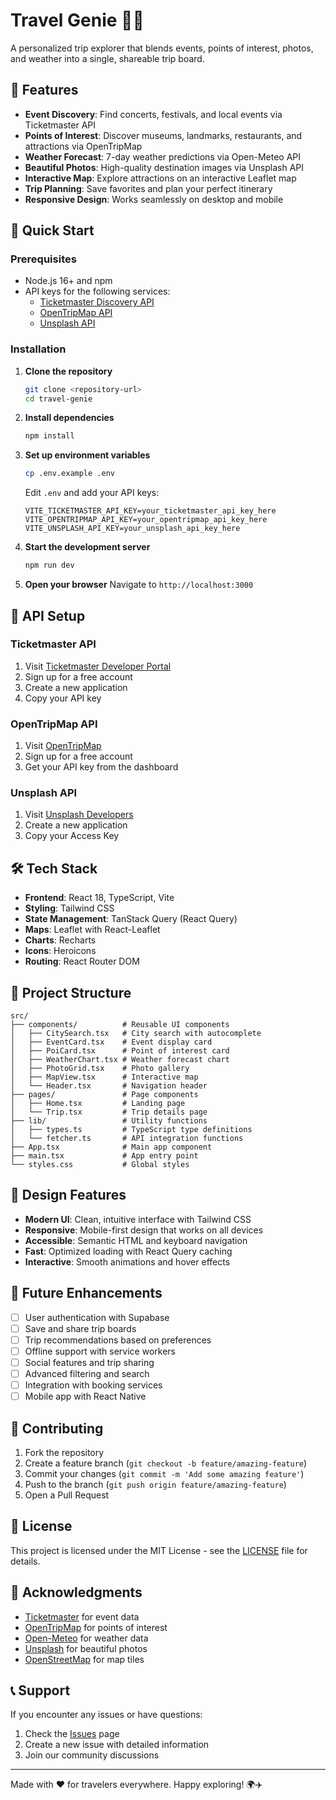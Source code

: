 # Travel Genie 🧞‍♂️

A personalized trip explorer that blends events, points of interest, photos, and weather into a single, shareable trip board.

## 🌟 Features

- **Event Discovery**: Find concerts, festivals, and local events via Ticketmaster API
- **Points of Interest**: Discover museums, landmarks, restaurants, and attractions via OpenTripMap
- **Weather Forecast**: 7-day weather predictions via Open-Meteo API
- **Beautiful Photos**: High-quality destination images via Unsplash API
- **Interactive Map**: Explore attractions on an interactive Leaflet map
- **Trip Planning**: Save favorites and plan your perfect itinerary
- **Responsive Design**: Works seamlessly on desktop and mobile

## 🚀 Quick Start

### Prerequisites

- Node.js 16+ and npm
- API keys for the following services:
  - [Ticketmaster Discovery API](https://developer.ticketmaster.com/)
  - [OpenTripMap API](https://opentripmap.io/product)
  - [Unsplash API](https://unsplash.com/developers)

### Installation

1. **Clone the repository**
   ```bash
   git clone <repository-url>
   cd travel-genie
   ```

2. **Install dependencies**
   ```bash
   npm install
   ```

3. **Set up environment variables**
   ```bash
   cp .env.example .env
   ```
   
   Edit `.env` and add your API keys:
   ```env
   VITE_TICKETMASTER_API_KEY=your_ticketmaster_api_key_here
   VITE_OPENTRIPMAP_API_KEY=your_opentripmap_api_key_here
   VITE_UNSPLASH_API_KEY=your_unsplash_api_key_here
   ```

4. **Start the development server**
   ```bash
   npm run dev
   ```

5. **Open your browser**
   Navigate to `http://localhost:3000`

## 🔧 API Setup

### Ticketmaster API
1. Visit [Ticketmaster Developer Portal](https://developer.ticketmaster.com/)
2. Sign up for a free account
3. Create a new application
4. Copy your API key

### OpenTripMap API
1. Visit [OpenTripMap](https://opentripmap.io/product)
2. Sign up for a free account
3. Get your API key from the dashboard

### Unsplash API
1. Visit [Unsplash Developers](https://unsplash.com/developers)
2. Create a new application
3. Copy your Access Key

## 🛠️ Tech Stack

- **Frontend**: React 18, TypeScript, Vite
- **Styling**: Tailwind CSS
- **State Management**: TanStack Query (React Query)
- **Maps**: Leaflet with React-Leaflet
- **Charts**: Recharts
- **Icons**: Heroicons
- **Routing**: React Router DOM

## 📁 Project Structure

```
src/
├── components/          # Reusable UI components
│   ├── CitySearch.tsx   # City search with autocomplete
│   ├── EventCard.tsx    # Event display card
│   ├── PoiCard.tsx      # Point of interest card
│   ├── WeatherChart.tsx # Weather forecast chart
│   ├── PhotoGrid.tsx    # Photo gallery
│   ├── MapView.tsx      # Interactive map
│   └── Header.tsx       # Navigation header
├── pages/               # Page components
│   ├── Home.tsx         # Landing page
│   └── Trip.tsx         # Trip details page
├── lib/                 # Utility functions
│   ├── types.ts         # TypeScript type definitions
│   └── fetcher.ts       # API integration functions
├── App.tsx              # Main app component
├── main.tsx             # App entry point
└── styles.css           # Global styles
```

## 🎨 Design Features

- **Modern UI**: Clean, intuitive interface with Tailwind CSS
- **Responsive**: Mobile-first design that works on all devices
- **Accessible**: Semantic HTML and keyboard navigation
- **Fast**: Optimized loading with React Query caching
- **Interactive**: Smooth animations and hover effects

## 🔮 Future Enhancements

- [ ] User authentication with Supabase
- [ ] Save and share trip boards
- [ ] Trip recommendations based on preferences
- [ ] Offline support with service workers
- [ ] Social features and trip sharing
- [ ] Advanced filtering and search
- [ ] Integration with booking services
- [ ] Mobile app with React Native

## 🤝 Contributing

1. Fork the repository
2. Create a feature branch (`git checkout -b feature/amazing-feature`)
3. Commit your changes (`git commit -m 'Add some amazing feature'`)
4. Push to the branch (`git push origin feature/amazing-feature`)
5. Open a Pull Request

## 📝 License

This project is licensed under the MIT License - see the [LICENSE](LICENSE) file for details.

## 🙏 Acknowledgments

- [Ticketmaster](https://developer.ticketmaster.com/) for event data
- [OpenTripMap](https://opentripmap.io/) for points of interest
- [Open-Meteo](https://open-meteo.com/) for weather data
- [Unsplash](https://unsplash.com/) for beautiful photos
- [OpenStreetMap](https://www.openstreetmap.org/) for map tiles

## 📞 Support

If you encounter any issues or have questions:

1. Check the [Issues](https://github.com/your-username/travel-genie/issues) page
2. Create a new issue with detailed information
3. Join our community discussions

---

Made with ❤️ for travelers everywhere. Happy exploring! 🌍✈️
